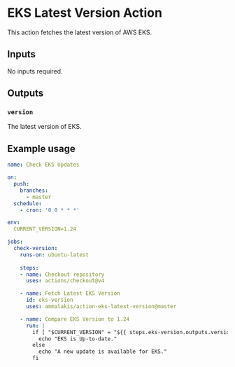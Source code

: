 # EKS Latest Version Action

This action fetches the latest version of AWS EKS.

## Inputs

No inputs required.

## Outputs

### `version`

The latest version of EKS.

## Example usage

```yaml
name: Check EKS Updates

on:
  push:
    branches:
      - master
  schedule:
    - cron: '0 0 * * *'

env:
  CURRENT_VERSION=1.24

jobs:
  check-version:
    runs-on: ubuntu-latest
    
    steps:
    - name: Checkout repository
      uses: actions/checkout@v4

    - name: Fetch Latest EKS Version
      id: eks-version
      uses: ammalakis/action-eks-latest-version@master

    - name: Compare EKS Version to 1.24
      run: |
        if [ "$CURRENT_VERSION" = "${{ steps.eks-version.outputs.version }}" ]; then
          echo "EKS is Up-to-date."
        else
          echo "A new update is available for EKS."
        fi
```
